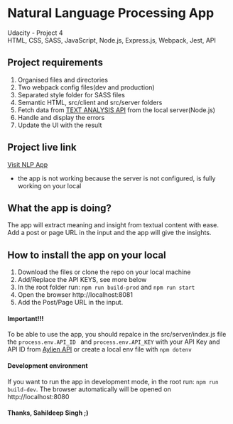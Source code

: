 # Natural Language Processing App
Udacity - Project 4<br>
HTML, CSS, SASS, JavaScript, Node.js, Express.js, Webpack, Jest, API


## Project requirements

1. Organised files and directories
2. Two webpack config files(dev and production)
3. Separated style folder for SASS files
4. Semantic HTML, src/client and src/server folders
5. Fetch data from [TEXT ANALYSIS API](https://aylien.com/text-api/) from the local server(Node.js)
6. Handle and display the errors
7. Update the UI with the result


## Project live link

[Visit NLP App](#)<br>
* the app is not working because the server is not configured, is fully  working on your local

## What the app is doing?
The app will extract meaning and insight from textual content with ease.
Add a post or page URL in the input and the app will give the insights. 


## How to install the app on your local
1. Download the files or clone the repo on your local machine
2. Add/Replace the API KEYS, see more below
3. In the root folder run: ``` npm run build-prod ``` and ``` npm run start ```
4. Open the browser http://localhost:8081
5. Add the Post/Page URL in the input.


#### Important!!!
To be able to use the app, you should repalce in the src/server/index.js file the ```process.env.API_ID ``` and ```process.env.API_KEY``` with your  API Key and API ID from [Aylien API](https://aylien.com/text-api/) or create a local env file with ```npm dotenv```


#### Development environment

If you want to run the app in development mode, in the root run: ```npm run build-dev```.
The browser automatically will be opened on http://localhost:8080



#### Thanks, Sahildeep Singh ;)
